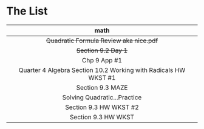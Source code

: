# The List
|math|
|:-:|
|~~Quadratic Formula Review aka nice.pdf~~|
|~~Section 9.2 Day 1~~|
|Chp 9 App #1|
|Quarter 4 Algebra Section 10.2 Working with Radicals HW WKST #1|
|Section 9.3 MAZE|
|Solving Quadratic...Practice|
|Section 9.3 HW WKST #2|
|Section 9.3 HW WKST|